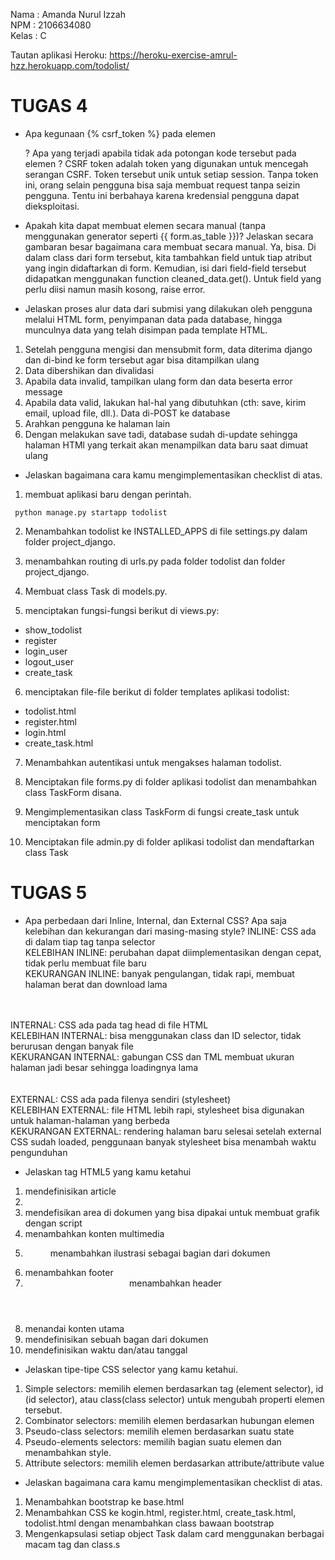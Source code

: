 Nama    : Amanda Nurul Izzah
<br>
NPM     : 2106634080
<br>
Kelas   : C
<br>

Tautan aplikasi Heroku: https://heroku-exercise-amrul-hzz.herokuapp.com/todolist/

# TUGAS 4

- Apa kegunaan {% csrf_token %} pada elemen <form>? Apa yang terjadi apabila tidak ada potongan kode tersebut pada elemen <form>?
CSRF token adalah token yang digunakan untuk mencegah serangan CSRF. Token tersebut unik untuk setiap session. Tanpa token ini, orang selain pengguna bisa saja membuat request tanpa seizin pengguna. Tentu ini berbahaya karena kredensial pengguna dapat dieksploitasi.

- Apakah kita dapat membuat elemen <form> secara manual (tanpa menggunakan generator seperti {{ form.as_table }})? Jelaskan secara gambaran besar bagaimana cara membuat <form> secara manual.
Ya, bisa. Di dalam class dari form tersebut, kita tambahkan field untuk tiap atribut yang ingin didaftarkan di form. Kemudian, isi dari field-field tersebut didapatkan menggunakan function cleaned_data.get(). Untuk field yang perlu diisi namun masih kosong, raise error.

- Jelaskan proses alur data dari submisi yang dilakukan oleh pengguna melalui HTML form, penyimpanan data pada database, hingga munculnya data yang telah disimpan pada template HTML.
1. Setelah pengguna mengisi dan mensubmit form, data diterima django dan di-bind ke form tersebut agar bisa ditampilkan ulang
2. Data dibershikan dan divalidasi
3. Apabila data invalid, tampilkan ulang form dan data beserta error message
4. Apabila data valid, lakukan hal-hal yang dibutuhkan (cth: save, kirim email, upload file, dll.). Data di-POST ke database
5. Arahkan pengguna ke halaman lain
6. Dengan melakukan save tadi, database sudah di-update sehingga halaman HTMl yang terkait akan menampilkan data baru saat dimuat ulang

- Jelaskan bagaimana cara kamu mengimplementasikan checklist di atas.

1. membuat aplikasi baru dengan perintah.
```
 python manage.py startapp todolist
```

2. Menambahkan todolist ke INSTALLED_APPS di file settings.py dalam folder project_django.

3. menambahkan routing di urls.py pada folder todolist dan folder project_django.

4. Membuat class Task di models.py.

5. menciptakan fungsi-fungsi berikut di views.py: <br>
- show_todolist 
- register
- login_user
- logout_user
- create_task

6. menciptakan file-file berikut di folder templates aplikasi todolist: <br>
- todolist.html
- register.html
- login.html
- create_task.html

7. Menambahkan autentikasi untuk mengakses halaman todolist.

8. Menciptakan file forms.py di folder aplikasi todolist dan menambahkan class TaskForm disana.

9. Mengimplementasikan class TaskForm di fungsi create_task untuk menciptakan form

10. Menciptakan file admin.py di folder aplikasi todolist dan mendaftarkan class Task

# TUGAS 5

- Apa perbedaan dari Inline, Internal, dan External CSS? Apa saja kelebihan dan kekurangan dari masing-masing style?
INLINE: CSS ada di dalam tiap tag tanpa selector<br>
KELEBIHAN INLINE: perubahan dapat diimplementasikan dengan cepat, tidak perlu membuat file baru<br>
KEKURANGAN INLINE: banyak pengulangan, tidak rapi, membuat halaman berat dan download lama
<br>
<br>
INTERNAL: CSS ada pada tag head di file HTML<br>
KELEBIHAN INTERNAL: bisa menggunakan class dan ID selector, tidak berurusan dengan banyak file<br>
KEKURANGAN INTERNAL: gabungan CSS dan TML membuat ukuran halaman jadi besar sehingga loadingnya lama<br>
<br>
<br>
EXTERNAL: CSS ada pada filenya sendiri (stylesheet)<br>
KELEBIHAN EXTERNAL: file HTML lebih rapi, stylesheet bisa digunakan untuk halaman-halaman yang berbeda <br>
KEKURANGAN EXTERNAL: rendering halaman baru selesai setelah external CSS sudah loaded, penggunaan banyak stylesheet bisa menambah waktu pengunduhan

- Jelaskan tag HTML5 yang kamu ketahui
1. <article> mendefinisikan article
2. <audio> menambahkan audio/audio stream ke dokumen HTML
3. <canvas> mendefisikan area di dokumen yang bisa dipakai untuk membuat grafik dengan script
4. <embed> menambahkan konten multimedia
5. <figure> menambahkan ilustrasi sebagai bagian dari dokumen
6. <footer> menambahkan footer
7. <header> menambahkan header 
8. <main> menandai konten utama
9. <section> mendefinisikan sebuah bagan dari dokumen
10. <time> mendefinisikan waktu dan/atau tanggal

- Jelaskan tipe-tipe CSS selector yang kamu ketahui.
1. Simple selectors: memilih elemen berdasarkan tag (element selector), id (id selector), atau class(class selector) untuk mengubah properti elemen tersebut.
2. Combinator selectors: memilih elemen berdasarkan hubungan elemen
3. Pseudo-class selectors: memilih elemen berdasarkan suatu state 
4. Pseudo-elements selectors: memilih bagian suatu elemen dan menambahkan style.
5. Attribute selectors: memilih elemen berdasarkan attribute/attribute value

- Jelaskan bagaimana cara kamu mengimplementasikan checklist di atas.
1. Menambahkan bootstrap ke base.html
2. Menambahkan CSS ke kogin.html, register.html, create_task.html, todolist.html dengan menambahkan class bawaan bootstrap
3. Mengenkapsulasi setiap object Task dalam card menggunakan berbagai macam tag dan class.s